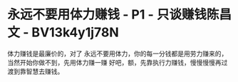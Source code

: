 # 永远不要用体力赚钱 - P1 - 只谈赚钱陈昌文 - BV13k4y1j78N

体力赚钱是最廉价的，对了 永远不要用体力，你的每一分钱都是用劳力赚来的，当然开始你做不到，先用体力赚一赚 好吧，额，先靠执行力赚钱，慢慢慢慢再过渡到靠智慧去赚钱。

